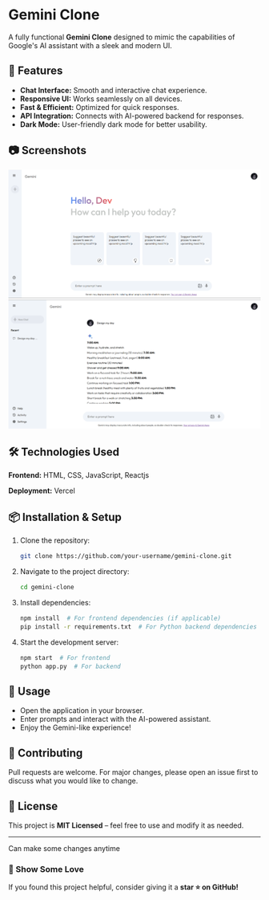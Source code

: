 # Gemini Clone

A fully functional **Gemini Clone** designed to mimic the capabilities of Google's AI assistant with a sleek and modern UI.

## 🚀 Features
- **Chat Interface:** Smooth and interactive chat experience.
- **Responsive UI:** Works seamlessly on all devices.
- **Fast & Efficient:** Optimized for quick responses.
- **API Integration:** Connects with AI-powered backend for responses.
- **Dark Mode:** User-friendly dark mode for better usability.

## 📷 Screenshots
![Screenshot 1](https://github.com/EjramWay/Gemeni_Clone/blob/main/screenshots/Screenshot%202025-01-25%20084955.png?raw=true)
![Screenshot 2](https://github.com/EjramWay/Gemeni_Clone/blob/main/screenshots/Screenshot%202025-01-25%20085147.png?raw=true)

## 🛠️ Technologies Used
**Frontend:** HTML, CSS, JavaScript, Reactjs

**Deployment:** Vercel

## 📦 Installation & Setup
1. Clone the repository:
   ```bash
   git clone https://github.com/your-username/gemini-clone.git
   ```
2. Navigate to the project directory:
   ```bash
   cd gemini-clone
   ```
3. Install dependencies:
   ```bash
   npm install  # For frontend dependencies (if applicable)
   pip install -r requirements.txt  # For Python backend dependencies
   ```
4. Start the development server:
   ```bash
   npm start  # For frontend
   python app.py  # For backend
   ```

## 🎯 Usage
- Open the application in your browser.
- Enter prompts and interact with the AI-powered assistant.
- Enjoy the Gemini-like experience!

## 🤝 Contributing
Pull requests are welcome. For major changes, please open an issue first to discuss what you would like to change.

## 📄 License
This project is **MIT Licensed** – feel free to use and modify it as needed.

---

Can make some changes anytime

### 🌟 Show Some Love
If you found this project helpful, consider giving it a **star ⭐ on GitHub!**

